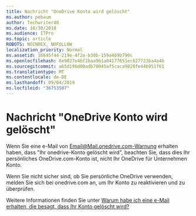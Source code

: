 ```yaml
---
title: Nachricht "OneDrive Konto wird gelöscht"
ms.author: pebaum
author: Techwriter40
ms.date: 10/30/2018
ms.audience: ITPro
ms.topic: article
ROBOTS: NOINDEX, NOFOLLOW
localization_priority: Normal
ms.assetid: 16645f44-219e-4f2a-b30b-159a409b790c
ms.openlocfilehash: 6e9027e4bf2baa9b1a04177651ec627723ba4a4b
ms.sourcegitcommit: a65d196d00adb70045af5caca9828fe44b951f61
ms.translationtype: MT
ms.contentlocale: de-DE
ms.lasthandoff: 09/04/2019
ms.locfileid: "36753507"
---
```

# <a name="onedrive-account-will-be-deleted-message"></a>Nachricht "OneDrive Konto wird gelöscht"

Wenn Sie eine e-Mail von Email@Mail.onedrive.com-Warnung erhalten haben, dass "Ihr onedrive-Konto gelöscht wird", beachten Sie, dass dies Ihr persönliches OneDrive.com-Konto ist, nicht Ihr OneDrive für Unternehmen Konto. 
  
Wenn Sie nicht sicher sind, ob Sie persönliche OneDrive verwenden, melden Sie sich bei onedrive.com an, um Ihr Konto zu reaktivieren und zu überprüfen.
  
Weitere Informationen finden Sie unter [Warum habe ich eine e-Mail erhalten, die besagt, dass Ihr Konto gelöscht wird?](https://go.microsoft.com/fwlink/?linkid=2036151&amp;clcid=0x409)
  

